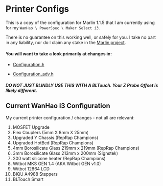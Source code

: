 # Printer Configs

This is a copy of the configuration for Marlin 1.1.5 that I am currently using for my `WanHao \ PowerSpec \ Maker Select i3`.

There is no guarantee on this working well, or safely for you. I take no part in any liability, nor do I claim any stake in the [Marlin project](https://github.com/MarlinFirmware/Marlin/releases).

#### You will want to take a look primarily at changes in:

* [Configuration.h](/PublicPrinterProfiles/PowerSpec-WanHao_i3/Marlin-1.1.5_Release/Marlin/Configuration.h)

* [Configuration_adv.h](/PublicPrinterProfiles/PowerSpec-WanHao_i3/Marlin-1.1.5_Release/Marlin/Configuration_adv.h)

##### *DO NOT JUST BLINDLY USE THIS WITH A BLTouch. Your Z Probe Offset is likely different.*

## Current WanHao i3 Configuration

My current printer configuration / changes - not all are relevant:
1) MOSFET Upgrade
1) Flex Couplers (5mm X 8mm X 25mm)
1) Upgraded Y Chassis (RepRap Champions)
1) Upgraded HotBed (RepRap Champions)
1) 4mm Borosilicate Glass 219mm x 219mm (RepRap Champions)
1) 3mm Borosilicate Glass 213mm x 200mm (Signstek)
1) 200 watt silicone heater (RepRap Champions)
1) Witbot MKS GEN 1.4 (AKA Witbot GEN v1.0)
1) Witbot 12864 LCD
1) BIQU A4988 Steppers
1) BLTouch Smart